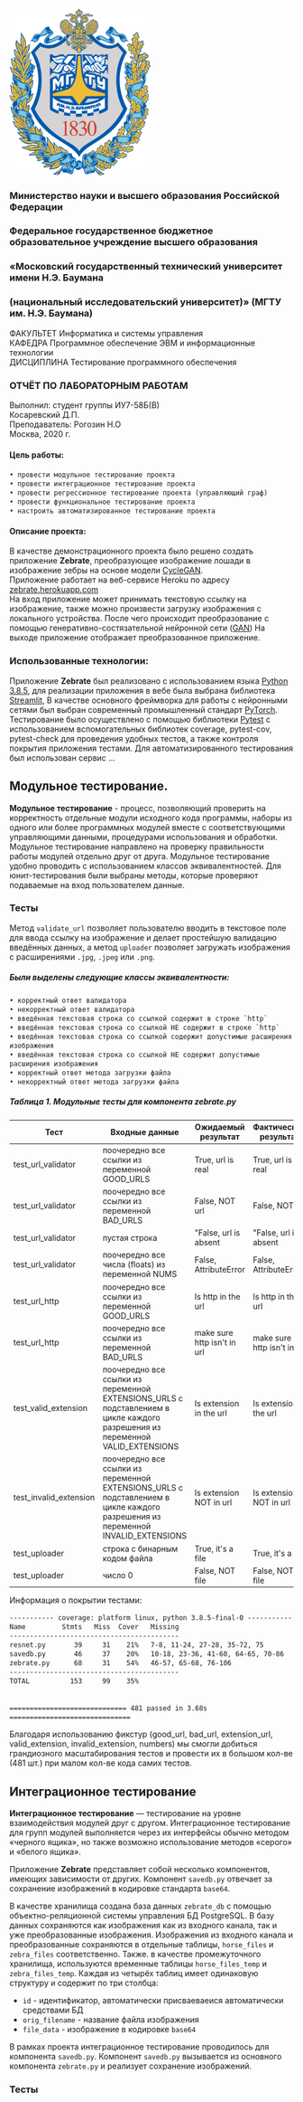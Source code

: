 [<img src="logo.png" width="250"/>](logo.png)

### Министерство науки и высшего образования Российской Федерации
### Федеральное государственное бюджетное образовательное учреждение высшего образования
### «Московский государственный технический университет имени Н.Э. Баумана
### (национальный исследовательский университет)» (МГТУ им. Н.Э. Баумана)

ФАКУЛЬТЕТ Информатика и системы управления \
КАФЕДРА Программное обеспечение ЭВМ и информационные технологии \
ДИСЦИПЛИНА Тестирование программного обеспечения

### ОТЧЁТ ПО ЛАБОРАТОРНЫМ РАБОТАМ

Выполнил:
студент группы ИУ7-58Б(В) \
Косаревский Д.П. \
Преподаватель: Рогозин Н.О \
Москва, 2020 г.


#### Цель работы:
    • провести модульное тестирование проекта
    • провести интеграционное тестирование проекта
    • провести регрессионное тестирование проекта (управляющий граф)
    • провести функциональное тестирование проекта
    • настроить автоматизированное тестирование проекта

#### Описание проекта:
В качестве демонстрационного проекта было решено создать приложение **Zebrate**, 
преобразующее изображение лошади в изображение зебры на основе модели 
[CycleGAN](https://github.com/keras-team/keras-io/blob/master/examples/generative/cyclegan.py). \
Приложение работает на веб-сервисе Heroku по адресу [zebrate.herokuapp.com](https://zebrate.herokuapp.com/) \
На вход приложение может принимать текстовую ссылку на изображение,
также можно произвести загрузку изображения с локального устройства.
После чего происходит преобразование с помощью генеративно-состязательной нейронной сети ([GAN](https://en.wikipedia.org/wiki/Generative_adversarial_network))
На выходе приложение отображает преобразованное приложение.

### Использованные технологии:
Приложение **Zebrate** был реализовано с использованием языка [Python 3.8.5](https://www.python.org/downloads/release/python-385/), 
для реализации приложения в вебе была выбрана библиотека [Streamlit](https://www.streamlit.io/),
В качестве основного фреймворка для работы с нейронными сетями был выбран современный промышленный стандарт [PyTorch](https://pytorch.org/).
Тестирование было осуществлено с помощью библиотеки [Pytest](https://docs.pytest.org/en/latest/#) с
использованием вспомогательных библиотек coverage, pytest-cov, pytest-check для проведения удобных тестов, а также контроля покрытия приложения тестами.
Для автоматизированного тестирования был использован сервис ...

## Модульное тестирование.
**Модульное тестирование** - процесс, позволяющий проверить на
корректность отдельные модули исходного кода программы, наборы из одного
или более программных модулей вместе с соответствующими управляющими
данными, процедурами использования и обработки.
Модульное тестирование направлено на проверку правильности работы
модулей отдельно друг от друга. Модульное тестирование удобно проводить
с использованием классов эквивалентностей.
Для юнит-тестирования были выбраны методы, которые проверяют
подаваемые на вход пользователем данные.

### Тесты
Метод `validate_url` позволяет пользователю вводить в текстовое поле
для ввода ссылку на изображение и делает простейшую валидацию введённых данных,
а метод `uploader` позволяет загружать изображения с расширениями `.jpg`, `.jpeg` или `.png`.

##### Были выделены следующие классы эквивалентности:
    • корректный ответ валидатора
    • некорректный ответ валидатора
    • введённая текстовая строка со ссылкой содержит в строке `http`
    • введённая текстовая строка со ссылкой НЕ содержит в строке `http`
    • введённая текстовая строка со ссылкой содержит допустимые расширения изображения
    • введённая текстовая строка со ссылкой НЕ содержит допустимые расширения изображения
    • корректный ответ метода загрузки файла
    • некорректный ответ метода загрузки файла

##### Таблица 1. Модульные тесты для компонента zebrate.py
| Тест | Входные данные | Ожидаемый результат | Фактический результат |
| ---- | -------------- | ------------------- | --------------------- |
| test_url_validator | поочередно все ссылки из переменной GOOD_URLS  | True, url is real | True, url is real |
| test_url_validator | поочередно все ссылки из переменной BAD_URLS  | False, NOT url | False, NOT url |
| test_url_validator | пустая строка  | "False, url is absent | "False, url is absent |
| test_url_validator | поочередно все числа (floats) из переменной NUMS | False, AttributeError | False, AttributeError |
| test_url_http | поочередно все ссылки из переменной GOOD_URLS | Is http in the url | Is http in the url |
| test_url_http | поочередно все ссылки из переменной BAD_URLS | make sure http isn't in url | make sure http isn't in url |
| test_valid_extension | поочередно все ссылки из переменной EXTENSIONS_URLS с подставлением в цикле каждого разрешения из переменной VALID_EXTENSIONS | Is extension in the url | Is extension in the url |
| test_invalid_extension | поочередно все ссылки из переменной EXTENSIONS_URLS с подставлением в цикле каждого разрешения из переменной INVALID_EXTENSIONS | Is extension NOT in url | Is extension NOT in url |
| test_uploader | строка с бинарным кодом файла | True, it's a file | True, it's a file |
| test_uploader | число 0 | False, NOT file | False, NOT file |

Информация о покрытии тестами:
```
----------- coverage: platform linux, python 3.8.5-final-0 -----------
Name         Stmts   Miss  Cover   Missing
------------------------------------------
resnet.py       39     31    21%   7-8, 11-24, 27-28, 35-72, 75
savedb.py       46     37    20%   10-18, 23-36, 41-60, 64-65, 70-86
zebrate.py      68     31    54%   46-57, 65-68, 76-106
------------------------------------------
TOTAL          153     99    35%


============================= 481 passed in 3.68s ==============================
```
Благодаря использованию фикстур (good_url, bad_url, extension_url, valid_extension, invalid_extension, numbers)
мы смогли добиться грандиозного масштабирования тестов и провести их в большом кол-ве (481 шт.) при малом кол-ве кода самих тестов.

## Интеграционное тестирование

**Интеграционное тестирование** — тестирование на уровне
взаимодействия модулей друг с другом. Интеграционное тестирование для
групп модулей выполняется через их интерфейсы обычно методом «черного
ящика», но также возможно использование методов «серого» и «белого ящика».

Приложение **Zebrate** представляет собой несколько компонентов, имеющих зависимости от других.
Компонент `savedb.py` отвечает за сохранение изображений в кодировке стандарта `base64`.

В качестве хранилища создана база данных `zebrate_db` с помощью объектно-реляционной системы управления БД PostgreSQL.
В базу данных сохраняются как изображения как из входного канала, так и уже преобразованные изображения.
Изображения из входного канала и преобразованные сохраняются в отдельные таблицы, `horse_files` и `zebra_files` соответственно.
Также. в качестве промежуточного хранилища, используются временные таблицы `horse_files_temp` и `zebra_files_temp`.
Каждая из четырёх таблиц имеет одинаковую структуру и содержит по три столбца:
- `id` - идентификатор, автоматически присваеваеися автоматически средствами БД
- `orig_filename` - название файла изображения
- `file_data` - изображение в кодировке `base64`

В рамках проекта интеграционное тестирование проводилось для
компонента `savedb.py`. Компонент `savedb.py` вызывается из основного компонента `zebrate.py` и 
реализует сохранение изображений.

### Тесты
